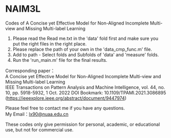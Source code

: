 # NAIM3L
Codes of A Concise yet Effective Model for Non-Aligned Incomplete Multi-view and Missing Multi-label Learning

1. Please read the Read me.txt in the 'data' fold first and make sure you put the right files in the right place.
2. Please replace the path of your own in the 'data_cmp_func.m' file.
3. Add to path - Select folds and Subfolds of 'data' and  'measure' folds. 
4. Run the 'run_main.m' file for the final results. 



Corresponding paper：  
A Concise yet Effective Model for Non-Aligned Incomplete Multi-view and Missing Multi-label Learning  
IEEE Transactions on Pattern Analysis and Machine Intelligence, vol. 44, no. 10, pp. 5918-5932, 1 Oct. 2022 
DOI Bookmark: 10.1109/TPAMI.2021.3086895  
(https://ieeexplore.ieee.org/abstract/document/9447974)


Please feel free to contact me if you have any questions.  
My Email：lx90@nuaa.edu.cn

These codes only give permission for personal, academic, or educational use, but not for commercial use.

